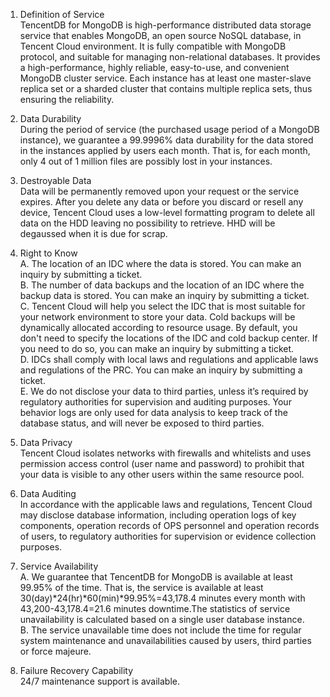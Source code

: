 
1. Definition of Service <br>
TencentDB for MongoDB is high-performance distributed data storage service that enables MongoDB, an open source NoSQL database, in Tencent Cloud environment. It is fully compatible with MongoDB protocol, and suitable for managing non-relational databases.
It provides a high-performance, highly reliable, easy-to-use, and convenient MongoDB cluster service. Each instance has at least one master-slave replica set or a sharded cluster that contains multiple replica sets, thus ensuring the reliability.

2. Data Durability <br>
During the period of service (the purchased usage period of a MongoDB instance), we guarantee a 99.9996% data durability for the data stored in the instances applied by users each month. That is, for each month, only 4 out of 1 million files are possibly lost in your instances.

3. Destroyable Data <br>
Data will be permanently removed upon your request or the service expires. After you delete any data or before you discard or resell any device, Tencent Cloud uses a low-level formatting program to delete all data on the HDD leaving no possibility to retrieve. HHD will be degaussed when it is due for scrap.

4. Right to Know <br>
  A. The location of an IDC where the data is stored. You can make an inquiry by submitting a ticket. <br>
  B. The number of data backups and the location of an IDC where the backup data is stored. You can make an inquiry by submitting a ticket. <br>
  C. Tencent Cloud will help you select the IDC that is most suitable for your network environment to store your data. Cold backups will be dynamically allocated according to resource usage. By default, you don't need to specify the locations of the IDC and cold backup center. If you need to do so, you can make an inquiry by submitting a ticket.<br>
  D. IDCs shall comply with local laws and regulations and applicable laws and regulations of the PRC. You can make an inquiry by submitting a ticket. <br>
  E. We do not disclose your data to third parties, unless it’s required by regulatory authorities for supervision and auditing purposes. Your behavior logs are only used for data analysis to keep track of the database status, and will never be exposed to third parties. <br>
  
5. Data Privacy <br>
Tencent Cloud isolates networks with firewalls and whitelists and uses permission access control (user name and password) to prohibit that your data is visible to any other users within the same resource pool.

6. Data Auditing<br>
In accordance with the applicable laws and regulations, Tencent Cloud may disclose database information, including operation logs of key components, operation records of OPS personnel and operation records of users, to regulatory authorities for supervision or evidence collection purposes.

7. Service Availability <br>
  A. We guarantee that TencentDB for MongoDB is available at least 99.95% of the time. That is, the service is available at least 30(day)*24(hr)*60(min)*99.95%=43,178.4 minutes every month with  43,200-43,178.4=21.6 minutes downtime.The statistics of service unavailability is calculated based on a single user database instance. <br>
  B. The service unavailable time does not include the time for regular system maintenance and unavailabilities caused by users, third parties or force majeure.

8. Failure Recovery Capability <br>
24/7 maintenance support is available.
